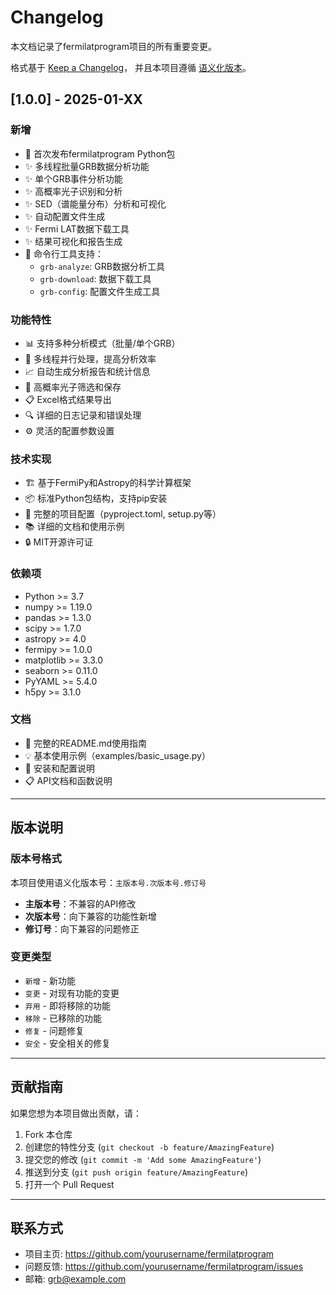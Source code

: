 # Changelog

本文档记录了fermilatprogram项目的所有重要变更。

格式基于 [Keep a Changelog](https://keepachangelog.com/zh-CN/1.0.0/)，
并且本项目遵循 [语义化版本](https://semver.org/lang/zh-CN/)。

## [1.0.0] - 2025-01-XX

### 新增
- 🎉 首次发布fermilatprogram Python包
- ✨ 多线程批量GRB数据分析功能
- ✨ 单个GRB事件分析功能
- ✨ 高概率光子识别和分析
- ✨ SED（谱能量分布）分析和可视化
- ✨ 自动配置文件生成
- ✨ Fermi LAT数据下载工具
- ✨ 结果可视化和报告生成
- 🔧 命令行工具支持：
  - `grb-analyze`: GRB数据分析工具
  - `grb-download`: 数据下载工具
  - `grb-config`: 配置文件生成工具

### 功能特性
- 📊 支持多种分析模式（批量/单个GRB）
- 🚀 多线程并行处理，提高分析效率
- 📈 自动生成分析报告和统计信息
- 🎯 高概率光子筛选和保存
- 📋 Excel格式结果导出
- 🔍 详细的日志记录和错误处理
- ⚙️ 灵活的配置参数设置

### 技术实现
- 🏗️ 基于FermiPy和Astropy的科学计算框架
- 📦 标准Python包结构，支持pip安装
- 🧪 完整的项目配置（pyproject.toml, setup.py等）
- 📚 详细的文档和使用示例
- 🔒 MIT开源许可证

### 依赖项
- Python >= 3.7
- numpy >= 1.19.0
- pandas >= 1.3.0
- scipy >= 1.7.0
- astropy >= 4.0
- fermipy >= 1.0.0
- matplotlib >= 3.3.0
- seaborn >= 0.11.0
- PyYAML >= 5.4.0
- h5py >= 3.1.0

### 文档
- 📖 完整的README.md使用指南
- 💡 基本使用示例（examples/basic_usage.py）
- 🔧 安装和配置说明
- 📋 API文档和函数说明

---

## 版本说明

### 版本号格式
本项目使用语义化版本号：`主版本号.次版本号.修订号`

- **主版本号**：不兼容的API修改
- **次版本号**：向下兼容的功能性新增
- **修订号**：向下兼容的问题修正

### 变更类型
- `新增` - 新功能
- `变更` - 对现有功能的变更
- `弃用` - 即将移除的功能
- `移除` - 已移除的功能
- `修复` - 问题修复
- `安全` - 安全相关的修复

---

## 贡献指南

如果您想为本项目做出贡献，请：

1. Fork 本仓库
2. 创建您的特性分支 (`git checkout -b feature/AmazingFeature`)
3. 提交您的修改 (`git commit -m 'Add some AmazingFeature'`)
4. 推送到分支 (`git push origin feature/AmazingFeature`)
5. 打开一个 Pull Request

---

## 联系方式

- 项目主页: https://github.com/yourusername/fermilatprogram
- 问题反馈: https://github.com/yourusername/fermilatprogram/issues
- 邮箱: grb@example.com